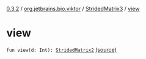 [0.3.2](../../index.md) / [org.jetbrains.bio.viktor](../index.md) / [StridedMatrix3](index.md) / [view](.)

# view

`fun view(d: Int): `[`StridedMatrix2`](../-strided-matrix2/index.md) [(source)](https://github.com/JetBrains-Research/viktor/blob/0.3.2/src/main/kotlin/org/jetbrains/bio/viktor/StridedMatrix3.kt#L91)